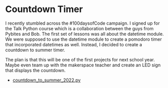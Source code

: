 # Countdown Timer

I recently stumbled across the #100daysofCode campaign. I signed up for the Talk Python course which is a collaboration between the guys from Pybites and Bob. The first set of lessons was all about the datetime module. We were supposed to use the datetime module to create a pomodoro timer that incorporated datetimes as well. Instead, I decided to create a countdown to summer timer. 

The plan is that this will be one of the first projects for next school year. Maybe even team up with the makerspace teacher and create an LED sign that displays the countdown. 

- [countdown_to_summer_2022.py](countdown_to_summer_2022.py)

